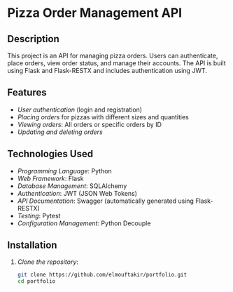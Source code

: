 # Pizza Order Management API

## Description
This project is an API for managing pizza orders. Users can authenticate, place orders, view order status, and manage their accounts. The API is built using Flask and Flask-RESTX and includes authentication using JWT.

## Features
- *User authentication* (login and registration)
- *Placing orders* for pizzas with different sizes and quantities
- *Viewing orders*: All orders or specific orders by ID
- *Updating and deleting orders*

## Technologies Used
- *Programming Language*: Python
- *Web Framework*: Flask
- *Database Management*: SQLAlchemy
- *Authentication*: JWT (JSON Web Tokens)
- *API Documentation*: Swagger (automatically generated using Flask-RESTX)
- *Testing*: Pytest
- *Configuration Management*: Python Decouple

## Installation

1. *Clone the repository*:
   ```bash
   git clone https://github.com/elmouftakir/portfolio.git
   cd portfolio
